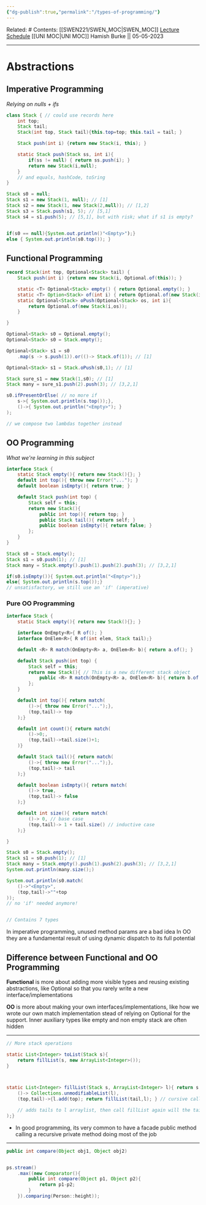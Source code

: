 ```yaml
---
{"dg-publish":true,"permalink":"/types-of-programming/"}
---
```


Related: #
Contents: [[SWEN221/SWEN_MOC\|SWEN_MOC]]
[Lecture Schedule](https://ecs.wgtn.ac.nz/Courses/SWEN221_2023T1/LectureSchedule)
[[UNI MOC\|UNI MOC]]
Hamish Burke || 05-05-2023
***

# Abstractions

## Imperative Programming

*Relying on nulls + ifs*

```java
class Stack { // could use records here
	int top;
	Stack tail;
	Stack(int top, Stack tail){this.top=top; this.tail = tail; }

	Stack push(int i) {return new Stack(i, this); }

	static Stack push(Stack ss, int i){
		if(ss != null) { return ss.push(i); }
		return new Stack(i,null);
	}
	// and equals, hashCode, toSring
}

Stack s0 = null; 
Stack s1 = new Stack(1, null); // [1]
Stack s2 = new Stack(1, new Stack(2,null)); // [1,2]
Stack s3 = Stack.push(s1, 5); // [5,1]
Stack s4 = s1.push(5); // [5,1], but with risk; what if s1 is empty?


if(s0 == null){System.out.println()"<Empty>");}
else { System.out.println(s0.top()); }
```

## Functional Programming

```java
record Stack(int top, Optional<Stack> tail) {
	Stack push(int i) {return new Stack(i, Optional.of(this)); }

	static <T> Optional<Stack> empty() { return Optional.empty(); }
	static <T> Option<Stack> of(int i) { return Optional.of(new Stack(i,empty()));}
	static Optional<Stack> oPush(Optional<Stack> os, int i){
		return Optional.of(new Stack(i,os));
	}

}

Optional<Stack> s0 = Optional.empty();
Optional<Stack> s0 = Stack.empty(); 

Optional<Stack> s1 = s0
	.map(s -> s.push(1)).or(()-> Stack.of(1)); // [1]

Optional<Stack> s1 = Stack.oPush(s0,1); // [1]

Stack sure_s1 = new Stack(1,s0); // [1]
Stack many = sure_s1.push(2).push(3); // [3,2,1]

s0.ifPresentOrElse( // no more if
	s->{ System.out.println(s.top());},
	()->{ System.out.println("<Empty>"); }
);

// we compose two lambdas together instead
```

## OO Programming

*What we're learning in this subject*

```java
interface Stack {
	static Stack empty(){ return new Stack(){}; }
	default int top(){ throw new Error("..."); }
	default boolean isEmpty(){ return true; }

	default Stack push(int top) {
		Stack self = this;
		return new Stack(){
			public int top(){ return top; }
			public Stack tail(){ return self; }
			public boolean isEmpty(){ return false; }
		};
	}
}

Stack s0 = Stack.empty();
Stack s1 = s0.push(1); // [1]
Stack many = Stack.empty().push(1).push(2).push(3); // [3,2,1]

if(s0.isEmpty()){ System.out.println("<Empty>");}
else{ System.out.println(s.top());}
// unsatisfactory, we still use an 'if' (imperative)
```

### Pure OO Programming

```java
interface Stack {
	static Stack empty(){ return new Stack(){}; }

	interface OnEmpty<R>{ R of(); }
	interface OnElem<R>{ R of(int elem, Stack tail);}

	default <R> R match(OnEmpty<R> a, OnElem<R> b){ return a.of(); }

	default Stack push(int top) {
		Stack self = this;
		return new Stack(){ // This is a new different stack object
			public <R> R match(OnEmpty<R> a, OnElem<R> b){ return b.of(top,self);}
		};
	}

	default int top(){ return match(
		()->{ throw new Error("...");},
		(top,tail)-> top
	);}

	default int count(){ return match(
		()->0;,
		(top,tail)->tail.size()+1;
	)}

	default Stack tail(){ return match(
		()->{ throw new Error("...");},
		(top,tail)-> tail
	);}

	default boolean isEmpty(){ return match(
		()-> true,
		(top,tail)-> false
	);}

	default int size(){ return match(
		()-> 0, // base case
		(top,tail)-> 1 + tail.size() // inductive case
	);}

}

Stack s0 = Stack.empty();
Stack s1 = s0.push(1); // [1]
Stack many = Stack.empty().push(1).push(2).push(3); // [3,2,1]
System.out.println(many.size();)

System.out.println(s0.match(
	()->"<Empty>",
	(top,tail)->""+top
));
// no 'if' needed anymore!


// Contains 7 types
```

In imperative programming, unused method params are a bad idea
In OO they are a fundamental result of using dynamic dispatch to its full potential

## Difference between Functional and OO Programming

**Functional** is more about adding more visible types and reusing existing abstractions, like Optional so that you rarely write a new interface/implementations

**OO** is more about making your own interfaces/implementations, like how we wrote our own match implementation stead of relying on Optional for the support.
Inner auxiliary types like empty and non empty stack are often hidden


***

```java
// More stack operations

static List<Integer> toList(Stack s){
	return fillList(s, new ArrayList<Integer>());
}



static List<Integer> fillList(Stack s, ArrayList<Integer> l){ return s.match(
	()-> Collections.unmodifiableList(l),
	(top,tail)->{l.add(top); return fillList(tail,l); } // cursive call

	// adds tails to l arraylist, then call fillList again will the tail as stack
);}
```

- In good programming, its very common to have a facade public method calling a recursive private method doing most of the job


***

```java
public int compare(Object obj1, Object obj2)
```

```java

ps.stream()
	.max((new Comparator(){
		public int compare(Object p1, Object p2){
			return p1-p2;
		}
	}).comparing(Person::height));
```